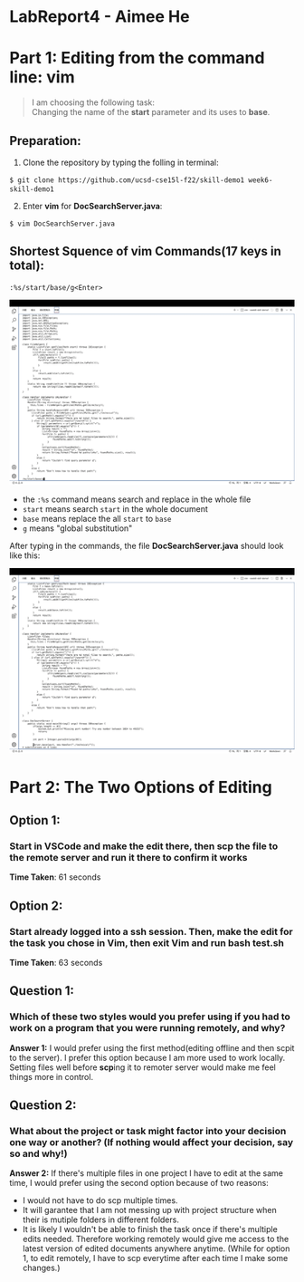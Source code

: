 # LabReport4 - Aimee He
# Part 1: Editing from the command line: vim
> I am choosing the following task: \
Changing the name of the **start** parameter and its uses to **base**.

## Preparation:
1. Clone the repository by typing the folling in terminal:
```
$ git clone https://github.com/ucsd-cse15l-f22/skill-demo1 week6-skill-demo1 
```
2. Enter **vim** for **DocSearchServer.java**:
```
$ vim DocSearchServer.java
```


## Shortest Squence of **vim** Commands(17 keys in total):
```
:%s/start/base/g<Enter>
```
![vimcommand1](https://github.com/meAImee/cse15l-labreport4/raw/main/vimcommand1.png)

* the `:%s` command means search and replace in the whole file
* `start` means search `start` in the whole document
* `base` means replace the all `start` to `base`
* `g` means "global substitution"

After typing in the commands, the file **DocSearchServer.java** should look like this:

![vimcommand2](https://github.com/meAImee/cse15l-labreport4/raw/main/vimcommand2.png)

# Part 2: The Two Options of Editing

## Option 1: 

### Start in VSCode and make the edit there, then scp the file to the remote server and run it there to confirm it works

**Time Taken**: 61 seconds

## Option 2:
### Start already logged into a ssh session. Then, make the edit for the task you chose in Vim, then exit Vim and run bash test.sh

**Time Taken**: 63 seconds

## Question 1:
### Which of these two styles would you prefer using if you had to work on a program that you were running remotely, and why?

**Answer 1:** I would prefer using the first method(editing offline and then scpit to the server). I prefer this option because I am more used to work locally. Setting files well before **scp**ing it to remoter server would make me feel things more in control.

## Question 2:
### What about the project or task might factor into your decision one way or another? (If nothing would affect your decision, say so and why!)

**Answer 2:** If there's multiple files in one project I have to edit at the same time, I would prefer using the second option because of two reasons:
* I would not have to do scp multiple times.
* It will garantee that I am not messing up with project structure when their is mutiple folders in different folders.
* It is likely I wouldn't be able to finish the task once if there's multiple edits needed. Therefore working remotely would give me access to the latest version of edited documents anywhere anytime. (While for option 1, to edit remotely, I have to scp everytime after each time I make some changes.)

